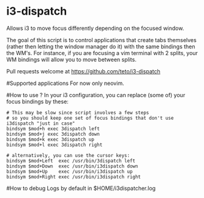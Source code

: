 # i3-dispatch
Allows i3 to move focus differently depending on the focused window.

The goal of this script is to control applications that create tabs themselves (rather then letting the window manager do it) with the same bindings 
then the WM's.
For instance, if you are focusing a vim terminal with 2 splits, your WM bindings will allow you to move between splits.


Pull requests welcome at https://github.com/teto/i3-dispatch


#Supported applications
For now only neovim.


#How to use ?
In your i3 configuration, you can replace (some of) your focus bindings by these:
```
# This may be slow since script involves a few steps
# so you should keep one set of focus bindings that don't use i3dispatch "just in case"
bindsym $mod+h exec 3dispatch left
bindsym $mod+j exec 3dispatch down
bindsym $mod+k exec 3dispatch up
bindsym $mod+l exec 3dispatch right

# alternatively, you can use the cursor keys:
bindsym $mod+Left  exec /usr/bin/3dispatch left
bindsym $mod+Down  exec /usr/bin/i3dispatch down
bindsym $mod+Up    exec /usr/bin/i3dispatch up
bindsym $mod+Right exec /usr/bin/i3dispatch right

```
#How to debug
Logs by default in $HOME/i3dispatcher.log
